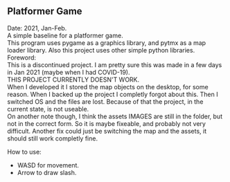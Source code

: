 ## Platformer Game

Date: 2021, Jan-Feb.  
A simple baseline for a platformer game.  
This program uses pygame as a graphics library, and pytmx as a map loader library. Also this project uses other simple python libraries.  
Foreword:  
This is a discontinued project. I am pretty sure this was made in a few days in Jan 2021 (maybe when I had COVID-19).  
THIS PROJECT CURRENTLY DOESN'T WORK.  
When I developed it I stored the map objects on the desktop, for some reason. When I backed up the project I completly forgot about this. Then I switched OS and the files are lost. Because of that the project, in the current state, is not useable.  
On another note though, I think the assets IMAGES are still in the folder, but not in the correct form. So it is maybe fixeable, and probably not very difficult. Another fix could just be switching the map and the assets, it should still work completly fine.  


How to use:
- WASD for movement.
- Arrow to draw slash.

